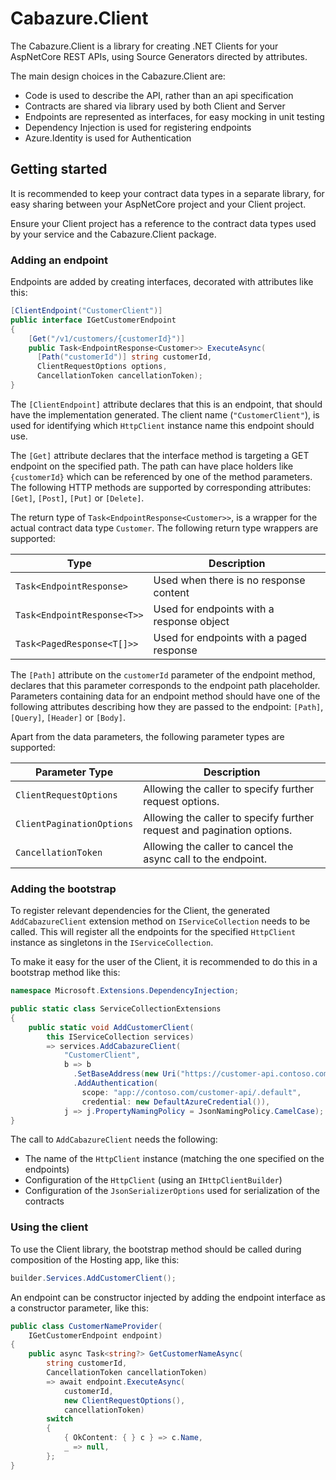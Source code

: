 # Cabazure.Client
The Cabazure.Client is a library for creating .NET Clients for your AspNetCore REST APIs, using Source Generators directed by attributes.

The main design choices in the Cabazure.Client are:
* Code is used to describe the API, rather than an api specification
* Contracts are shared via library used by both Client and Server
* Endpoints are represented as interfaces, for easy mocking in unit testing
* Dependency Injection is used for registering endpoints
* Azure.Identity is used for Authentication

## Getting started

It is recommended to keep your contract data types in a separate library, for easy sharing between your AspNetCore project and your Client project.

Ensure your Client project has a reference to the contract data types used by your service and the Cabazure.Client package.

### Adding an endpoint

Endpoints are added by creating interfaces, decorated with attributes like this:

```csharp
[ClientEndpoint("CustomerClient")]
public interface IGetCustomerEndpoint
{
    [Get("/v1/customers/{customerId}")]
    public Task<EndpointResponse<Customer>> ExecuteAsync(
      [Path("customerId")] string customerId,
      ClientRequestOptions options,
      CancellationToken cancellationToken);
}
```

The `[ClientEndpoint]` attribute declares that this is an endpoint, that should have the implementation generated. The client name (`"CustomerClient"`), is used for identifying which `HttpClient` instance name this endpoint should use.

The `[Get]` attribute declares that the interface method is targeting a GET endpoint on the specified path. The path can have place holders like `{customerId}` which can be referenced by one of the method parameters. The following HTTP methods are supported by corresponding attributes: `[Get]`, `[Post]`, `[Put]` or `[Delete]`.

The return type of `Task<EndpointResponse<Customer>>`, is a wrapper for the actual contract data type `Customer`. The following return type wrappers are supported:

| Type                        | Description                              |
| --------------------------- | ----------------------------------------- |
| `Task<EndpointResponse>`    | Used when there is no response content    |
| `Task<EndpointResponse<T>>` | Used for endpoints with a response object |
| `Task<PagedResponse<T[]>>`  | Used for endpoints with a paged response  |

The `[Path]` attribute on the `customerId` parameter of the endpoint method, declares that this parameter corresponds to the endpoint path placeholder. Parameters containing data for an endpoint method should have one of the following attributes describing how they are passed to the endpoint: `[Path]`, `[Query]`, `[Header]` or `[Body]`.

Apart from the data parameters, the following parameter types are supported:

| Parameter Type            | Description                                                             |
| ------------------------- | ---------------------------------------------------------------------- |
| `ClientRequestOptions`    | Allowing the caller to specify further request options.                |
| `ClientPaginationOptions` | Allowing the caller to specify further request and pagination options. |
| `CancellationToken`       | Allowing the caller to cancel the async call to the endpoint.          |

### Adding the bootstrap

To register relevant dependencies for the Client, the generated `AddCabazureClient` extension method on `IServiceCollection` needs to be called. This will register all the endpoints for the specified `HttpClient` instance as singletons in the `IServiceCollection`.

To make it easy for the user of the Client, it is recommended to do this in a bootstrap method like this:

```csharp
namespace Microsoft.Extensions.DependencyInjection;

public static class ServiceCollectionExtensions
{
    public static void AddCustomerClient(
        this IServiceCollection services)
        => services.AddCabazureClient(
            "CustomerClient",
            b => b
              .SetBaseAddress(new Uri("https://customer-api.contoso.com"))
              .AddAuthentication(
                scope: "app://contoso.com/customer-api/.default",
                credential: new DefaultAzureCredential()),
            j => j.PropertyNamingPolicy = JsonNamingPolicy.CamelCase);
}
```

The call to `AddCabazureClient` needs the following:
* The name of the `HttpClient` instance (matching the one specified on the endpoints)
* Configuration of the `HttpClient` (using an `IHttpClientBuilder`)
* Configuration of the `JsonSerializerOptions` used for serialization of the contracts

### Using the client

To use the Client library, the bootstrap method should be called during composition of the Hosting app, like this:

```csharp
builder.Services.AddCustomerClient();
```

An endpoint can be constructor injected by adding the endpoint interface as a constructor parameter, like this:

```csharp
public class CustomerNameProvider(
    IGetCustomerEndpoint endpoint)
{
    public async Task<string?> GetCustomerNameAsync(
        string customerId,
        CancellationToken cancellationToken)
        => await endpoint.ExecuteAsync(
            customerId,
            new ClientRequestOptions(),
            cancellationToken)
        switch
        {
            { OkContent: { } c } => c.Name,
            _ => null,
        };
}
```

